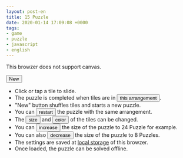 ```yaml
---
layout: post-en
title: 15 Puzzle
date: 2020-01-14 17:09:08 +0000
tags:
- game
- puzzle
- javascript
- english
---
```

<canvas id="canvas">This browzer does not support canvas.</canvas>
<div id="message"></div>
<div id="lang" style="display: none;">en</div>
<button id="new" onclick="board.newGame()">New</button>
<script src="/js/15.js"></script>

- Click or tap a tile to slide.
- The puzzle is completed when tiles are in <button onclick="board.showGoal()">this arrangement</button>.
- "New" button shuffles tiles and starts a new puzzle.
- You can <button onclick="board.restartGame()">restart</button> the puzzle with the same arrangement.
- The <button onclick="board.changeTileSize()">size</button> and
    <button onclick="board.changeMode()">color</button> of the tiles can be changed.
- You can <button onclick="board.incPuzzleSize()">increase</button> the size of the puzzle to 24 Puzzle for example.
- You can also <button onclick="board.decPuzzleSize()">decrease</button> the size of the puzzle to 8 Puzzles.
- The settings are saved at [local storage](https://en.wikipedia.org/wiki/Web_storage) of this browzer.
- Once loaded, the puzzle can be solved offline.
